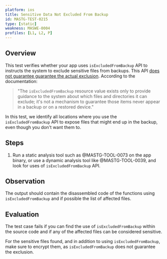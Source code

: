```yaml
---
platform: ios
title: Sensitive Data Not Excluded From Backup
id: MASTG-TEST-0215
type: [static]
weakness: MASWE-0004
profiles: [L1, L2, P]
---
```


## Overview

This test verifies whether your app uses `isExcludedFromBackup` API to instructs the system to exclude sensitive files from backups. This API [does not guarantee guarantee the actual exclusion](https://developer.apple.com/documentation/foundation/optimizing_your_app_s_data_for_icloud_backup/#3928527). According to the documentation:

> "The `isExcludedFromBackup` resource value exists only to provide guidance to the system about which files and directories it can exclude; it's not a mechanism to guarantee those items never appear in a backup or on a restored device."

In this test, we identify all locations where you use the `isExcludedFromBackup` API to expose files that might end up in the backup, even though you don't want them to.

## Steps

1. Run a static analysis tool such as @MASTG-TOOL-0073 on the app binary, or use a dynamic analysis tool like @MASTG-TOOL-0039, and look for uses of `isExcludedFromBackup` API.

## Observation

The output should contain the disassembled code of the functions using `isExcludedFromBackup` and if possible the list of affected files.

## Evaluation

The test case fails if you can find the use of `isExcludedFromBackup` within the source code and if any of the affected files can be considered sensitive.

For the sensitive files found, and in addition to using `isExcludedFromBackup`, make sure to encrypt them, as `isExcludedFromBackup` does not guarantee the exclusion.
